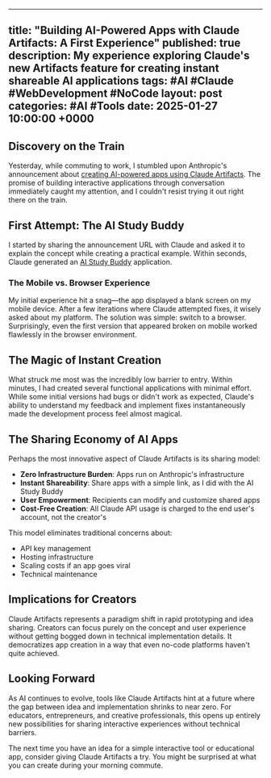
---
title: "Building AI-Powered Apps with Claude Artifacts: A First Experience"
published: true
description: My experience exploring Claude's new Artifacts feature for creating instant shareable AI applications
tags: #AI #Claude #WebDevelopment #NoCode
layout: post
categories: #AI #Tools
date: 2025-01-27 10:00:00 +0000
---

## Discovery on the Train

Yesterday, while commuting to work, I stumbled upon Anthropic's announcement about [creating AI-powered apps using Claude Artifacts](https://www.anthropic.com/news/build-artifacts). The promise of building interactive applications through conversation immediately caught my attention, and I couldn't resist trying it out right there on the train.

## First Attempt: The AI Study Buddy

I started by sharing the announcement URL with Claude and asked it to explain the concept while creating a practical example. Within seconds, Claude generated an [AI Study Buddy](https://claude.ai/public/artifacts/91da6736-672f-4f63-977c-57c798d04255) application.

### The Mobile vs. Browser Experience

My initial experience hit a snag—the app displayed a blank screen on my mobile device. After a few iterations where Claude attempted fixes, it wisely asked about my platform. The solution was simple: switch to a browser. Surprisingly, even the first version that appeared broken on mobile worked flawlessly in the browser environment.

## The Magic of Instant Creation

What struck me most was the incredibly low barrier to entry. Within minutes, I had created several functional applications with minimal effort. While some initial versions had bugs or didn't work as expected, Claude's ability to understand my feedback and implement fixes instantaneously made the development process feel almost magical.

## The Sharing Economy of AI Apps

Perhaps the most innovative aspect of Claude Artifacts is its sharing model:

- **Zero Infrastructure Burden**: Apps run on Anthropic's infrastructure
- **Instant Shareability**: Share apps with a simple link, as I did with the AI Study Buddy
- **User Empowerment**: Recipients can modify and customize shared apps
- **Cost-Free Creation**: All Claude API usage is charged to the end user's account, not the creator's

This model eliminates traditional concerns about:
- API key management
- Hosting infrastructure
- Scaling costs if an app goes viral
- Technical maintenance

## Implications for Creators

Claude Artifacts represents a paradigm shift in rapid prototyping and idea sharing. Creators can focus purely on the concept and user experience without getting bogged down in technical implementation details. It democratizes app creation in a way that even no-code platforms haven't quite achieved.

## Looking Forward

As AI continues to evolve, tools like Claude Artifacts hint at a future where the gap between idea and implementation shrinks to near zero. For educators, entrepreneurs, and creative professionals, this opens up entirely new possibilities for sharing interactive experiences without technical barriers.

The next time you have an idea for a simple interactive tool or educational app, consider giving Claude Artifacts a try. You might be surprised at what you can create during your morning commute.






